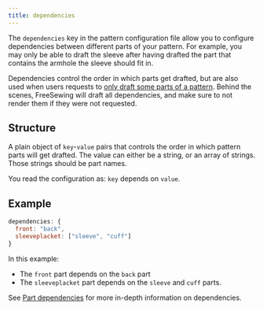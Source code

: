```yaml
---
title: dependencies
---
```


The `dependencies` key in the pattern configuration file allow you to configure
dependencies between different parts of your pattern.
For example, you may only be able to draft the sleeve after having drafted the
part that contains the armhole the sleeve should fit in.

Dependencies control the order in which parts get drafted, but are also used
when users requests to [only draft some parts of a
pattern](/reference/api/settings/only).
Behind the scenes, FreeSewing will draft all dependencies, and make sure to not
render them if they were not requested.

## Structure

A plain object of `key`-`value` pairs that controls the order in which pattern
parts will get drafted.
The value can either be a string, or an array of strings.
Those strings should be part names.

You read the configuration as: `key` depends on `value`.

## Example

```js
dependencies: {
  front: "back",
  sleeveplacket: ["sleeve", "cuff"]
}
```

In this example:

- The `front` part depends on the `back` part
- The `sleeveplacket` part depends on the `sleeve` and `cuff` parts.

<Tip>

See [Part dependencies](/advanced/dependencies) for more in-depth information on dependencies.

</Tip>
